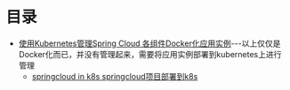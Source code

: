 

# 目录 
* [使用Kubernetes管理Spring Cloud 各组件Docker化应用实例](https://weread.qq.com/web/reader/71d32370716443e271df020ke0032e0028be00da03b6659)---以上仅仅是Docker化而已，并没有管理起来，需要将应用实例部署到kubernetes上进行管理
  * [springcloud in k8s springcloud项目部署到k8s](https://www.jianshu.com/p/a58ff88ceda7)
